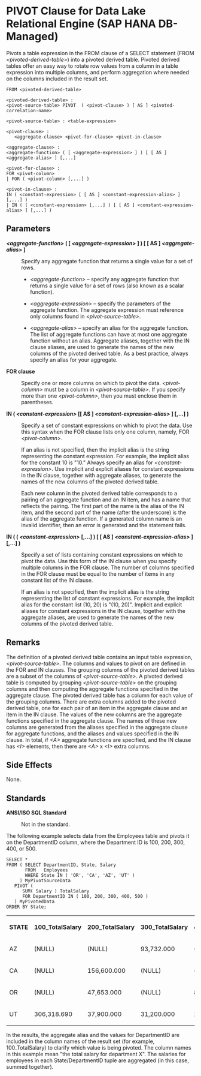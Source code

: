 <!-- loio71337123850742e79ab57ded4fdef45f -->

# PIVOT Clause for Data Lake Relational Engine \(SAP HANA DB-Managed\)

Pivots a table expression in the FROM clause of a SELECT statement \(FROM *<pivoted-derived-table\>*\) into a pivoted derived table. Pivoted derived tables offer an easy way to rotate row values from a column in a table expression into multiple columns, and perform aggregation where needed on the columns included in the result set.



```
FROM <pivoted-derived-table>
```

```
<pivoted-derived-table> :
<pivot-source-table> PIVOT  ( <pivot-clause> ) [ AS ] <pivoted-correlation-name>
```

```
<pivot-source-table> : <table-expression>
```

```
<pivot-clause> : 
   <aggregate-clause> <pivot-for-clause> <pivot-in-clause>
```

```
<aggregate-clause> :
<aggregate-function> ( [ <aggregate-expression> ] ) [ [ AS ] <aggregate-alias> ] [,...]
```

```
<pivot-for-clause> : 
FOR <pivot-column>
| FOR ( <pivot-column> [,...] )
```

```
<pivot-in-clause> : 
IN ( <constant-expression> [ [ AS ] <constant-expression-alias> ] [,...] )
| IN ( ( <constant-expression> [,...] ) [ [ AS ] <constant-expression-alias> ] [,...] )
```



<a name="loio71337123850742e79ab57ded4fdef45f__section_kpt_ljp_njb"/>

## Parameters


<dl class="glossary">
<dt><b>

*<aggregate-function\>* \( \[ *<aggregate-expression\>* \] \) \[ \[ AS \] *<aggregate-alias\>* \]

</b></dt>
<dd>

Specify any aggregate function that returns a single value for a set of rows.

-   *<aggregate-function\>* – specify any aggregate function that returns a single value for a set of rows \(also known as a scalar function\).

-   *<aggregate-expression\>* – specify the parameters of the aggregate function. The aggregate expression must reference only columns found in *<pivot-source-table\>*.

-   *<aggregate-alias\>* – specify an alias for the aggregate function. The list of aggregate functions can have at most one aggregate function without an alias. Aggregate aliases, together with the IN clause aliases, are used to generate the names of the new columns of the pivoted derived table. As a best practice, always specify an alias for your aggregate.




</dd><dt><b>

FOR clause

</b></dt>
<dd>

Specify one or more columns on which to pivot the data. *<pivot-column\>* must be a column in *<pivot-source-table\>*. If you specify more than one *<pivot-column\>*, then you must enclose them in parentheses.



</dd><dt><b>

IN \( *<constant-expression\>* \[\[ AS \] *<constant-expression-alias\>* \] \[,...\] \)

</b></dt>
<dd>

Specify a set of constant expressions on which to pivot the data. Use this syntax when the FOR clause lists only one column, namely, FOR *<pivot-column\>*.

If an alias is not specified, then the implicit alias is the string representing the constant expression. For example, the implicit alias for the constant 10 is "10." Always specify an alias for *<constant-expression\>*. Use implicit and explicit aliases for constant expressions in the IN clause, together with aggregate aliases, to generate the names of the new columns of the pivoted derived table.

Each new column in the pivoted derived table corresponds to a pairing of an aggregate function and an IN item, and has a name that reflects the pairing. The first part of the name is the alias of the IN item, and the second part of the name \(after the underscore\) is the alias of the aggregate function. If a generated column name is an invalid identifier, then an error is generated and the statement fails.



</dd><dt><b>

IN \( \( *<constant-expression\>* \[,...\] \) \[ \[ AS \] *<constant-expression-alias\>* \] \[,...\] \)

</b></dt>
<dd>

Specify a set of lists containing constant expressions on which to pivot the data. Use this form of the IN clause when you specify multiple columns in the FOR clause. The number of columns specified in the FOR clause must be equal to the number of items in any constant list of the IN clause.

If an alias is not specified, then the implicit alias is the string representing the list of constant expressions. For example, the implicit alias for the constant list \(10, 20\) is "\(10, 20\)". Implicit and explicit aliases for constant expressions in the IN clause, together with the aggregate aliases, are used to generate the names of the new columns of the pivoted derived table.



</dd>
</dl>



<a name="loio71337123850742e79ab57ded4fdef45f__section_lpt_ljp_njb"/>

## Remarks

The definition of a pivoted derived table contains an input table expression, *<pivot-source-table\>*. The columns and values to pivot on are defined in the FOR and IN clauses. The grouping columns of the pivoted derived tables are a subset of the columns of *<pivot-source-table\>*. A pivoted derived table is computed by grouping *<pivot-source-table\>* on the grouping columns and then computing the aggregate functions specified in the aggregate clause. The pivoted derived table has a column for each value of the grouping columns. There are extra columns added to the pivoted derived table, one for each pair of an item in the aggregate clause and an item in the IN clause. The values of the new columns are the aggregate functions specified in the aggregate clause. The names of these new columns are generated from the aliases specified in the aggregate clause for aggregate functions, and the aliases and values specified in the IN clause. In total, if *<A\>* aggregate functions are specified, and the IN clause has *<I\>* elements, then there are *<A\>* x *<I\>* extra columns.



<a name="loio71337123850742e79ab57ded4fdef45f__section_npt_ljp_njb"/>

## Side Effects

None.



<a name="loio71337123850742e79ab57ded4fdef45f__section_opt_ljp_njb"/>

## Standards


<dl>
<dt><b>

ANSI/ISO SQL Standard

</b></dt>
<dd>

Not in the standard.



</dd>
</dl>



The following example selects data from the Employees table and pivots it on the DepartmentID column, where the Department ID is 100, 200, 300, 400, or 500.

```
SELECT * 
FROM ( SELECT DepartmentID, State, Salary 
       FROM   Employees
       WHERE State IN ( 'OR', 'CA', 'AZ', 'UT' )
     ) MyPivotSourceData
   PIVOT ( 
      SUM( Salary ) TotalSalary  
      FOR DepartmentID IN ( 100, 200, 300, 400, 500 )
   ) MyPivotedData
ORDER BY State;
```


<table>
<tr>
<th valign="top">

STATE



</th>
<th valign="top">

100\_TotalSalary



</th>
<th valign="top">

200\_TotalSalary



</th>
<th valign="top">

300\_TotalSalary



</th>
<th valign="top">

400\_TotalSalary



</th>
<th valign="top">

500\_TotalSalary



</th>
</tr>
<tr>
<td valign="top">

AZ



</td>
<td valign="top">

\(NULL\)



</td>
<td valign="top">

\(NULL\)



</td>
<td valign="top">

93,732.000



</td>
<td valign="top">

\(NULL\)



</td>
<td valign="top">

85,300.800



</td>
</tr>
<tr>
<td valign="top">

CA



</td>
<td valign="top">

\(NULL\)



</td>
<td valign="top">

156,600.000



</td>
<td valign="top">

\(NULL\)



</td>
<td valign="top">

\(NULL\)



</td>
<td valign="top">

\(NULL\)



</td>
</tr>
<tr>
<td valign="top">

OR



</td>
<td valign="top">

\(NULL\)



</td>
<td valign="top">

47,653.000



</td>
<td valign="top">

\(NULL\)



</td>
<td valign="top">

80,339.000



</td>
<td valign="top">

54,790.000



</td>
</tr>
<tr>
<td valign="top">

UT



</td>
<td valign="top">

306,318.690



</td>
<td valign="top">

37,900.000



</td>
<td valign="top">

31,200.000



</td>
<td valign="top">

107,129.000



</td>
<td valign="top">

59,479.000



</td>
</tr>
</table>

In the results, the aggregate alias and the values for DepartmentID are included in the column names of the result set \(for example, 100\_TotalSalary\) to clarify which value is being pivoted. The column names in this example mean "the total salary for department X". The salaries for employees in each State/DepartmentID tuple are aggregated \(in this case, summed together\).

